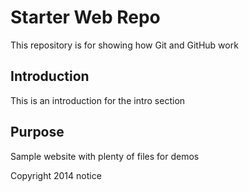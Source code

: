 # Starter Web Repo

This repository is for showing how Git and GitHub work

## Introduction
This is an introduction for the intro section

## Purpose

Sample website with plenty of files for demos

Copyright 2014 notice